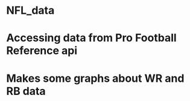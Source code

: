 # NFL_data
# Accessing data from Pro Football Reference api
# Makes some graphs about WR and RB data

